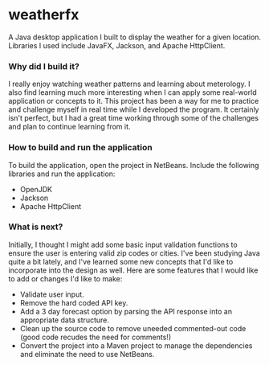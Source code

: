 # weatherfx
A Java desktop application I built to display the weather for a given location.  Libraries I used include JavaFX, Jackson, and Apache HttpClient.

### Why did I build it?
I really enjoy watching weather patterns and learning about meterology.  I also find learning much more interesting when I can apply some real-world application or concepts to it.  This project has been a way for me to practice and challenge myself in real time while I developed the program.  It certainly isn't perfect, but I had a great time working through some of the challenges and plan to continue learning from it. 

### How to build and run the application
To build the application, open the project in NetBeans.  Include the following libraries and run the application:
- OpenJDK
- Jackson
- Apache HttpClient

### What is next?
Initially, I thought I might add some basic input validation functions to ensure the user is entering valid zip codes or cities.  I've been studying Java quite a bit lately, and I've learned some new concepts that I'd like to incorporate into the design as well.  Here are some features that I would like to add or changes I'd like to make:

- Validate user input.
- Remove the hard coded API key.
- Add a 3 day forecast option by parsing the API response into an appropriate data structure. 
- Clean up the source code to remove uneeded commented-out code (good code recudes the need for comments!)
- Convert the project into a Maven project to manage the dependencies and eliminate the need to use NetBeans.


